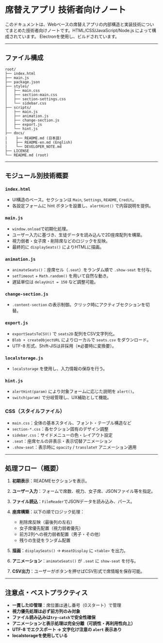 # 席替えアプリ 技術者向けノート

このドキュメントは、Webベースの席替えアプリの内部構造と実装技術についてまとめた技術者向けノートです。HTML/CSS/JavaScript/Node.js によって構成されています。
Electronを使用し、ビルドされています。

---

## ファイル構成

```
root/
├── index.html
├── main.js
├── package.json
├── styles/
│   ├── main.css
│   ├── section-main.css
│   ├── section-settings.css
│   └── sidebar.css
├── scripts/
│   ├── main.js
│   ├── animation.js
│   ├── change-section.js
│   ├── export.js
│   └── hint.js
├── docs/
|    ├── README.md (日本語)
|    ├── README-en.md (English)
|    └── DEVELOPER_NOTE.md
├── LICENSE
└── README.md (root)
```

---

## モジュール別技術概要

### `index.html`

* UI構造のベース。セクションは `Main`, `Settings`, `README`, `Credit`。
* 各設定フォームに hint ボタンを設置し、`alertHint()` で内容説明を提供。

### `main.js`

* `window.onload`で初期化処理。
* ユーザー入力に基づき、生徒データを読み込んで2D座席配列を構築。
* 視力弱者・女子席・削除席などのロジックを反映。
* 最終的に `displaySeats()` によりHTMLに描画。

### `animation.js`

* `animateSeats()`：座席セル（`.seat`）をランダム順で `.show-seat` を付与。
* `setTimeout` + `Math.random()` を用いて自然な動き。
* 遅延単位は `delayUnit = 150` など調整可能。

### `change-section.js`

* `.content-section` の表示制御。クリック時にアクティブセクションを切替。

### `export.js`

* `exportSeatsToCSV()` で `seats2D` 配列をCSV文字列化。
* `Blob + createObjectURL` によりローカルで `seats.csv` をダウンロード。
* UTF-8 形式、Shift-JISは非採用（※必要時に変換要）。

### `localstorage.js`

* `localstorage` を使用し、入力情報の保存を行う。

### `hint.js`

* `alertHint(param)` により対象フォームに応じた説明を `alert()`。
* `switch(param)` で分岐管理し、UX補助として機能。

### CSS（スタイルファイル）

* `main.css`：全体の基本スタイル、フォント・テーブル構造など
* `section-*.css`：各セクション固有のデザイン調整
* `sidebar.css`：サイドメニューの色・レイアウト設定
* `.seat`：座席セルの非表示・表示切替アニメーション
* `.show-seat`：表示時に `opacity` / `translateY` アニメーション適用

---

## 処理フロー（概要）

1. **初期表示**：READMEセクションを表示。
2. **ユーザー入力**：フォームで席数、視力、女子席、JSONファイル等を指定。
3. **ファイル読込**：`FileReader`でJSONデータを読み込み、パース。
4. **座席構築**：以下の順でロジック処理：

   * 削除席反映（最後列の左右）
   * 女子席優先配置（視力弱者優先）
   * 前方2列への視力弱者配置（男子・その他）
   * 残りの生徒をランダム配置
5. **描画**：`displaySeats()` → `#seatDisplay` に `<table>` を出力。
6. **アニメーション**：`animateSeats()` が `.seat` に `show-seat` を付与。
7. **CSV出力**：ユーザーがボタンを押せばCSV形式で席情報を保存可能。

---

## 注意点・ベストプラクティス

* **一貫したID管理**：席位置は通し番号（0スタート）で管理
* **視力優先処理は必ず前方列のみ対象**
* **ファイル読み込みは`try-catch`で安全性確保**
* **アニメーションと表示処理は完全分離（可読性・再利用性向上）**
* **UTF-8 でエクスポート → 文字化け注意の `alert` 表示あり**
* **localstorageを使用している**